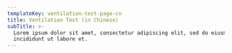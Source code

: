 ```yaml
---
templateKey: ventilation-test-page-cn
title: Ventilation Test (in Chinese)
subTitle: >-
  Lorem ipsum dolor sit amet, consectetur adipiscing elit, sed do eiusmod tempor
  incididunt ut labore et.
---
```

